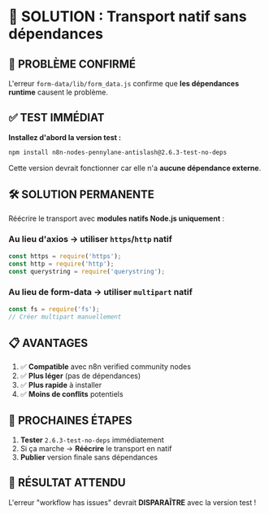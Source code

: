 # 🔧 SOLUTION : Transport natif sans dépendances

## 🎯 PROBLÈME CONFIRMÉ

L'erreur `form-data/lib/form_data.js` confirme que **les dépendances runtime** causent le problème.

## ✅ TEST IMMÉDIAT

**Installez d'abord la version test :**

```bash
npm install n8n-nodes-pennylane-antislash@2.6.3-test-no-deps
```

Cette version devrait fonctionner car elle n'a **aucune dépendance externe**.

## 🛠️ SOLUTION PERMANENTE

Réécrire le transport avec **modules natifs Node.js uniquement** :

### Au lieu d'axios → utiliser `https`/`http` natif
```javascript
const https = require('https');
const http = require('http');
const querystring = require('querystring');
```

### Au lieu de form-data → utiliser `multipart` natif
```javascript
const fs = require('fs');
// Créer multipart manuellement
```

## 📋 AVANTAGES

1. ✅ **Compatible** avec n8n verified community nodes
2. ✅ **Plus léger** (pas de dépendances)
3. ✅ **Plus rapide** à installer
4. ✅ **Moins de conflits** potentiels

## 🚀 PROCHAINES ÉTAPES

1. **Tester** `2.6.3-test-no-deps` immédiatement
2. Si ça marche → **Réécrire** le transport en natif
3. **Publier** version finale sans dépendances

## 🎯 RÉSULTAT ATTENDU

L'erreur "workflow has issues" devrait **DISPARAÎTRE** avec la version test !
